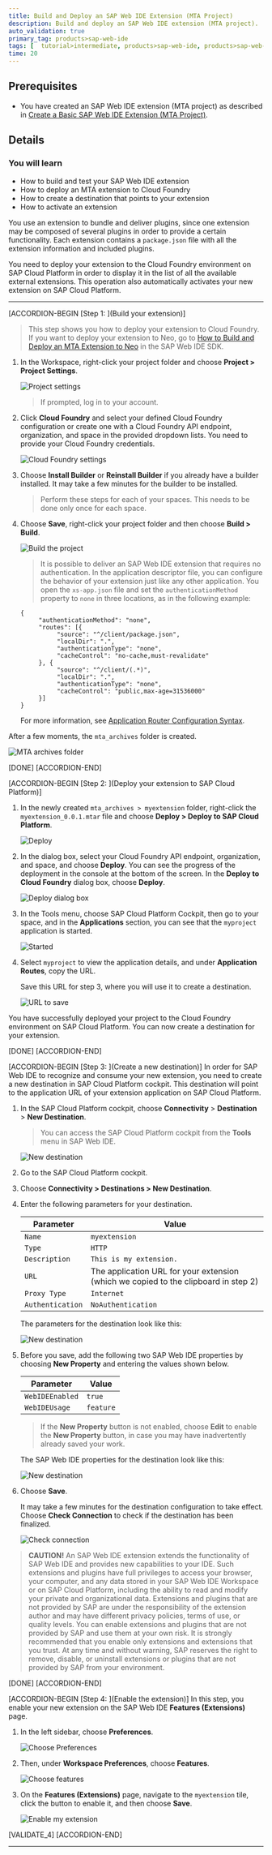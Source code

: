 ```yaml
---
title: Build and Deploy an SAP Web IDE Extension (MTA Project)
description: Build and deploy an SAP Web IDE extension (MTA project).
auto_validation: true
primary_tag: products>sap-web-ide
tags: [  tutorial>intermediate, products>sap-web-ide, products>sap-web-ide-plug-ins ]
time: 20
---
```


## Prerequisites  
 - You have created an SAP Web IDE extension (MTA project) as described in [Create a Basic SAP Web IDE Extension (MTA Project)](webide-extension-basic).


## Details
### You will learn
- How to build and test your SAP Web IDE extension
- How to deploy an MTA extension to Cloud Foundry
- How to create a destination that points to your extension
- How to activate an extension

You use an extension to bundle and deliver plugins, since one extension may be composed of several plugins in order to provide a certain functionality. Each extension contains a `package.json` file with all the extension information and included plugins.

You need to deploy your extension to the Cloud Foundry environment on SAP Cloud Platform in order to display it in the list of all the available external extensions. This operation also automatically activates your new extension on SAP Cloud Platform.

---

[ACCORDION-BEGIN [Step 1: ](Build your extension)]
> This step shows you how to deploy your extension to Cloud Foundry. If you want to deploy your extension to Neo, go to [How to Build and Deploy an MTA Extension to Neo](https://sdk-sapwebide.dispatcher.hana.ondemand.com/index.html#/topic/f3dba320a676410a91eec673531bde2c) in the SAP Web IDE SDK.

1. In the Workspace, right-click your project folder and choose **Project > Project Settings**.

    ![Project settings](step1-project-settings.png)

    > If prompted, log in to your account.

2. Click **Cloud Foundry** and select your defined Cloud Foundry configuration or create one with a Cloud Foundry API endpoint, organization, and space in the provided dropdown lists. You need to provide your Cloud Foundry credentials.

    ![Cloud Foundry settings](step1-cf-settings.png)

3. Choose **Install Builder** or **Reinstall Builder** if you already have a builder installed. It may take a few minutes for the builder to be installed.

    > Perform these steps for each of your spaces. This needs to be done only once for each space.

4. Choose **Save**, right-click your project folder and then choose **Build > Build**.

    ![Build the project](step1-build.png)

    > It is possible to deliver an SAP Web IDE extension that requires no authentication. In the application descriptor file, you can configure the behavior of your extension just like any other application. You open the `xs-app.json` file and set the `authenticationMethod` property to `none` in three locations, as in the following example:

    ```
    {
         "authenticationMethod": "none",
         "routes": [{
              "source": "^/client/package.json",
              "localDir": ".",
              "authenticationType": "none",
              "cacheControl": "no-cache,must-revalidate"
         }, {
              "source": "^/client/(.*)",
              "localDir": ".",
              "authenticationType": "none",
              "cacheControl": "public,max-age=31536000"
         }]
    }
    ```

    For more information, see [Application Router Configuration Syntax](https://help.sap.com/viewer/65de2977205c403bbc107264b8eccf4b/Cloud/en-US/c103fb414988447ead2023f768096dcc.html).

After a few moments, the `mta_archives` folder is created.

![MTA archives folder](step1-mta-archives-folder.png)

[DONE]
[ACCORDION-END]

[ACCORDION-BEGIN [Step 2: ](Deploy your extension to SAP Cloud Platform)]

1. In the newly created `mta_archives > myextension` folder, right-click the `myextension_0.0.1.mtar` file and choose **Deploy > Deploy to SAP Cloud Platform**.

    ![Deploy](step2-deploy-cf.png)

2. In the dialog box, select your Cloud Foundry API endpoint, organization, and space, and choose **Deploy**. You can see the progress of the deployment in the console at the bottom of the screen. In the **Deploy to Cloud Foundry** dialog box, choose **Deploy**.

    ![Deploy dialog box](step2-deploy-button.png)

3. In the Tools menu, choose SAP Cloud Platform Cockpit, then go to your space, and in the **Applications** section, you can see that the `myproject` application is started.

    ![Started](step2-started.png)

4. Select `myproject` to view the application details, and under **Application Routes**, copy the URL.

    Save this URL for step 3, where you will use it to create a destination.

      ![URL to save](step2-link.png)

You have successfully deployed your project to the Cloud Foundry environment on SAP Cloud Platform. You can now create a destination for your extension.

[DONE]
[ACCORDION-END]

[ACCORDION-BEGIN [Step 3: ](Create a new destination)]
In order for SAP Web IDE to recognize and consume your new extension, you need to create a new destination in SAP Cloud Platform cockpit. This destination will point to the application URL of your extension application on SAP Cloud Platform.

1. In the SAP Cloud Platform cockpit, choose **Connectivity** > **Destination** > **New Destination**.

    > You can access the SAP Cloud Platform cockpit from the **Tools** menu in SAP Web IDE.

      ![New destination](step3-NewDestination.png)

2. Go to the SAP Cloud Platform cockpit.

3. Choose **Connectivity > Destinations > New Destination**.

4. Enter the following parameters for your destination.

    |Parameter          | Value                                     |
    |--------------------|----------------------------------------|
    |`Name`  | `myextension`                              |
    |`Type` | `HTTP`                           |
    |`Description`  | `This is my extension.`                              |
    |`URL` | The application URL for your extension (which we copied to the clipboard in step 2)                            |
    |`Proxy Type`  | `Internet`                              |
    |`Authentication` | `NoAuthentication`                           |

    The parameters for the destination look like this:

    ![New destination](step3-DestinationParameters.png)

5. Before you save, add the following two SAP Web IDE properties by choosing **New Property** and entering the values shown below.

    |Parameter         | Value                               |
    |------------------|-------------------------------------|
    |`WebIDEEnabled`   | `true`                              |
    |`WebIDEUsage`     | `feature`                           |

    > If the **New Property** button is not enabled, choose **Edit** to enable the **New Property** button, in case you may have inadvertently already saved your work.

    The SAP Web IDE properties for the destination look like this:

    ![New destination](step3-SAPWebIDEProperties.png)

6. Choose **Save**.

    It may take a few minutes for the destination configuration to take effect. Choose **Check Connection** to check if the destination has been finalized.

    ![Check connection](step3-check-connection.png)

> **CAUTION!** An SAP Web IDE extension extends the functionality of SAP Web IDE and provides new capabilities to your IDE. Such extensions and plugins have full privileges to access your browser, your computer, and any data stored in your SAP Web IDE Workspace or on SAP Cloud Platform, including the ability to read and modify your private and organizational data.
Extensions and plugins that are not provided by SAP are under the responsibility of the extension author and may have different privacy policies, terms of use, or quality levels. You can enable extensions and plugins that are not provided by SAP and use them at your own risk. It is strongly recommended that you enable only extensions and extensions that you trust. At any time and without warning, SAP reserves the right to remove, disable, or uninstall extensions or plugins that are not provided by SAP from your environment.

[DONE]
[ACCORDION-END]

[ACCORDION-BEGIN [Step 4: ](Enable the extension)]
In this step, you enable your new extension on the SAP Web IDE **Features (Extensions)** page.

1. In the left sidebar, choose **Preferences**.

    ![Choose Preferences](step4-preferences.png)

2. Then, under **Workspace Preferences**, choose **Features**.

    ![Choose features](step4-choose-features.png)

3. On the **Features (Extensions)** page, navigate to the `myextension` tile, click the button to enable it, and then choose **Save**.

    ![Enable my extension](step4-enable-myextension.png)

[VALIDATE_4]
[ACCORDION-END]

---
